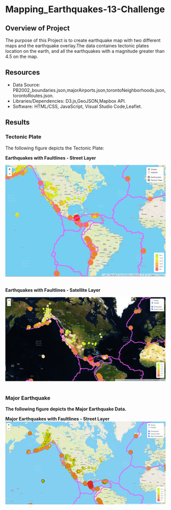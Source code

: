 # Mapping_Earthquakes-13-Challenge
## Overview of Project ##
The purpose of this Project is to create earthquake map with two different maps and the earthquake overlay.The data containes tectonic plates location on the earth, and all the earthquakes with a magnitude greater than 4.5 on the map.

## Resources ##
- Data Source: PB2002_boundaries.json,majorAirports.json,torontoNeighborhoods.json,torontoRoutes.json.
- Libraries/Dependencies: D3.js,GeoJSON,Mapbox API.
- Software: HTML/CSS, JavaScript, Visual Studio Code,Leaflet.

## Results ##
### Tectonic Plate ###
The following figure depicts the Tectonic Plate: <br>

<b>Earthquakes with Faultlines - Street Layer<b> <br>

![StreetView](/Earthquake_Challenge/Image/Deliverable1.png) <br><br>

<b>Earthquakes with Faultlines - Satellite Layer<b> <br>

![Satellite](/Earthquake_Challenge/Image/Satellite.png) <br><br>

### Major Earthquake ###
  
The following figure depicts the Major Earthquake Data. <br>
  
<b>Major Earthquakes with Faultlines - Street Layer<b> <br>
![DV2_Street](/Earthquake_Challenge/Image/DV2_Street.png) <br><br>

